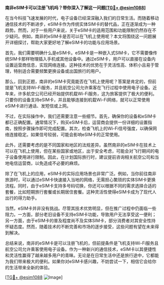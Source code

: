 **南非eSIM卡可以注册飞机吗？带你深入了解这一问题[[TG💪+ @esim1088](https://t.me/s/esim1088)]**

在当今科技飞速发展的时代，电子设备已经深深融入我们的日常生活。而随着移动通信技术的不断进步，eSIM卡作为传统实体SIM卡的替代品，正在逐渐成为一种趋势。然而，对于一些用户来说，关于eSIM卡的适用范围和功能限制仍然存在不少疑问。例如，南非的eSIM卡是否可以在飞机上使用呢？本文将围绕这一问题展开详细探讨，帮助大家更好地了解eSIM卡的功能与应用场景。

首先，我们需要明确什么是eSIM卡。eSIM卡是一种嵌入式SIM卡，它不需要像传统SIM卡那样物理插入手机或其他设备中。通过eSIM卡，用户可以直接在设备内设置运营商信息，实现网络连接。这种技术的优势在于灵活性高、体积小且易于管理，特别适合需要频繁更换设备或出国旅行的用户。

那么，回到正题，南非的eSIM卡究竟能否在飞机上使用呢？答案是肯定的，但前提是飞机支持Wi-Fi服务，并且航空公司允许乘客在飞行过程中使用电子设备。近年来，许多航空公司已经开始提供机载Wi-Fi服务，这为旅客提供了极大的便利。只要你的设备支持eSIM卡，并且能够连接到机载Wi-Fi网络，就可以正常使用eSIM卡进行通话、发短信或上网。

不过，在实际操作中，我们还需要注意一些细节。首先，确保你的设备和eSIM卡都已正确配置。通常情况下，购买eSIM卡后，运营商会提供一份详细的设置指南，按照步骤操作即可完成配置。其次，检查飞机上的Wi-Fi信号强度，以确保网络连接稳定。如果信号较弱，可能会影响eSIM卡的正常使用。

此外，还需要考虑的是不同国家和地区的法规差异。虽然南非的eSIM卡在技术上可以在飞机上使用，但在某些国家或地区，出于安全考虑，可能会对飞行期间的电子设备使用进行限制。因此，在计划国际旅行时，建议提前咨询相关航空公司和当地电信运营商，以免造成不必要的麻烦。

除了在飞机上的应用，eSIM卡的实际应用场景也非常广泛。例如，当你前往南非旅游时，可以通过eSIM卡快速接入当地的网络，无需担心繁琐的实体SIM卡更换流程。同时，由于eSIM卡支持多号码切换，你还可以根据不同的需求选择合适的套餐，比如短期旅行套餐或长期居住套餐。这种灵活性使得eSIM卡成为了现代人出行的得力助手。

当然，eSIM卡并非没有挑战。尽管其技术优势明显，但在推广过程中仍面临一些阻力。一方面，部分老旧设备不支持eSIM卡功能，导致用户无法享受这一便利；另一方面，由于eSIM卡的普及程度尚不及实体SIM卡，部分消费者对其安全性持怀疑态度。然而，随着技术的不断完善和市场的逐步接受，这些问题有望在未来得到解决。

总结来说，南非的eSIM卡是可以注册飞机的，但前提条件是飞机支持Wi-Fi服务且航空公司允许乘客使用电子设备。作为一种新兴的通信技术，eSIM卡以其便捷性和灵活性赢得了越来越多用户的青睐。无论是在日常生活中还是旅行途中，它都能为我们带来极大的便利。如果你对eSIM卡感兴趣，不妨尝试一下，相信它会给你的生活带来全新的体验。

[[TG💪+ @esim1088](https://t.me/s/esim1088) ![Image](https://i.postimg.cc/4NQfJmqS/Snipaste-2025-05-13-00-14-12.png)]